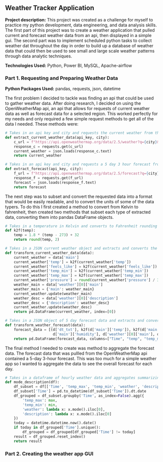 ## Weather Tracker Application

**Project description:** This project was created as a challenge for myself to practice my python development, data engineering, and data analysis skills. The first part of this project was to create a weather application that pulled current and forecast weather data from an api, then displayed in a simple gui. The second part was to implement scheduled python tasks to collect weather dat throughout the day in order to build up a database of weather data that could then be used to see small and large scale weather patterns through data analytic techniques.

**Technologies Used:** Python, Power BI, MySQL, Apache-airflow

### Part 1. Requesting and Preparing Weather Data

**Python Packages Used:** pandas, requests, json, datetime

The first problem I decided to tackle was finding an api that could be used to gather weather data. After doing research, I decided on using the OpenWeatherMap api, an api that allows for requests of current weather data as well as forecast data for a selected region. This worked perfectly for my needs and only required a few simple request methods to get all of the data I needed. These methods were:

```Python
# Takes in an api key and city and requests the current weather from the openweathermap api as a JSON object
def extract_current_weather_data(api_key, city):
    c_url = f"https://api.openweathermap.org/data/2.5/weather?q={city}&appid={api_key}"
    response_c = requests.get(c_url)
    current_weather = json.loads(response_c.text)
    return current_weather
```

```Python
# Takes in an api key and city and requests a 5 day 3 hour forecast from the openweathermap api as a JSON object
def extract_forecast(api_key, city):
    f_url = f"https://api.openweathermap.org/data/2.5/forecast?q={city}&appid={api_key}"
    response_f = requests.get(f_url)
    forecast = json.loads(response_f.text)
    return forecast
```

The next step was to subset and convert the requested data into a format that would be easily readable, and to convert the units of some of the data typers. To do this I first created a method to convert from Kelvin to fahrenheit, then created two methods that subset each type of extracted data, converting them into pandas DataFrame objects.

```Python
# Takes in a temperature in Kelvin and converts to Fahrenheit rounding to 2 decimal places
def k2f(temp):
    temp = 1.8 * (temp - 273) + 32
    return round(temp, 2)
```

```Python
# Takes in a JSON current weather object and extracts and converts the data within into a pandas DataFrame object
def transform_current_weather_data(data):
    current_weather = data['main']
    current_weather['temp'] = k2f(current_weather['temp'])
    current_weather['feels_like'] = k2f(current_weather['feels_like'])
    current_weather['temp_min'] = k2f(current_weather['temp_min'])
    current_weather['temp_max'] = k2f(current_weather['temp_max'])
    current_weather['pressure'] = round(current_weather['pressure'] / 33.684, 2)
    weather_main = data['weather'][0]['main']
    weather_main = {'main': weather_main}
    current_weather.update(weather_main)
    weather_desc = data['weather'][0]['description']
    weather_desc = {'description': weather_desc}
    current_weather.update(weather_desc)
    return pd.DataFrame(current_weather, index=[0])
```

```Python
# Takes in a JSON object of 5 day forecast data and extracts and converts to a pandas DataFrame object
def transform_weather_forecast(data):
    forecast_data = [(d['dt_txt'], k2f(d['main']['temp']), k2f(d['main']['temp_max']), k2f(d['main']['temp_min']),
                      d['main']['humidity'], d['weather'][0]['main'], d['weather'][0]['description']) for d in data['list']]
    return pd.DataFrame(forecast_data, columns=["Time", "temp", "temp_max", "temp_min", "humidity", "weather", "description"])
```

The final method I needed to create was method to aggregate the forecast data. The forecast data that was pullled from the OpenWeatherMap api contained a 5-day 3-hour forecast. This was too much for a simple weather app so I wanted to aggregate the data to see the overall forecast for each day.

```Python
# Takes in a dataframe of hourly weather data and aggregates summarizing by day before returning summarized DataFrame
def mode_description(df):
    df_subset = df[['Time', 'temp_max', 'temp_min', 'weather', 'description']]
    df_subset['Time'] = pd.to_datetime(df_subset['Time']).dt.date
    df_grouped = df_subset.groupby('Time', as_index=False).agg({
        'temp_max': max,
        'temp_min': min,
        'weather': lambda x: x.mode().iloc[0],
        'description': lambda x: x.mode().iloc[0]
    })
    today = datetime.datetime.now().date()
    if today in df_grouped['Time'].unique():
        df_grouped = df_grouped[df_grouped['Time'] != today]
    result = df_grouped.reset_index()
    return result
```

### Part 2. Creating the weather app GUI
